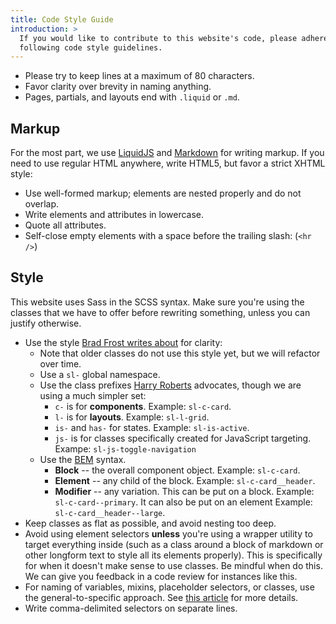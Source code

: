 ```yaml
---
title: Code Style Guide
introduction: >
  If you would like to contribute to this website's code, please adhere to the
  following code style guidelines.
---
```


- Please try to keep lines at a maximum of 80 characters.
- Favor clarity over brevity in naming anything.
- Pages, partials, and layouts end with `.liquid` or `.md`.

## Markup

For the most part, we use [LiquidJS][] and [Markdown][] for writing markup. If
you need to use regular HTML anywhere, write HTML5, but favor a strict XHTML
style:

- Use well-formed markup; elements are nested properly and do not overlap.
- Write elements and attributes in lowercase.
- Quote all attributes.
- Self-close empty elements with a space before the trailing slash: (`<hr />`)

## Style

This website uses Sass in the SCSS syntax. Make sure you're using the classes
that we have to offer before rewriting something, unless you can justify
otherwise.

- Use the style [Brad Frost writes about][bf] for clarity:
  - Note that older classes do not use this style yet, but we will refactor over
    time.
  - Use a `sl-` global namespace.
  - Use the class prefixes [Harry Roberts][hr] advocates, though we are using a
    much simpler set:
    - `c-` is for **components**. Example: `sl-c-card`.
    - `l-` is for **layouts**. Example: `sl-l-grid`.
    - `is-` and `has-` for states. Example: `sl-is-active`.
    - `js-` is for classes specifically created for JavaScript targeting.
      Exampe: `sl-js-toggle-navigation`
  - Use the [BEM][] syntax.
    - **Block** -- the overall component object. Example: `sl-c-card`.
    - **Element** -- any child of the block. Example: `sl-c-card__header`.
    - **Modifier** -- any variation. This can be put on a block. Example:
      `sl-c-card--primary`. It can also be put on an element Example:
      `sl-c-card__header--large`.
- Keep classes as flat as possible, and avoid nesting too deep.
- Avoid using element selectors **unless** you're using a wrapper utility to
  target everything inside (such as a class around a block of markdown or other
  longform text to style all its elements properly). This is specifically for
  when it doesn't make sense to use classes. Be mindful when do this. We can
  give you feedback in a code review for instances like this.
- For naming of variables, mixins, placeholder selectors, or classes, use the
  general-to-specific approach. See [this article][gts] for more details.
- Write comma-delimited selectors on separate lines.

[liquidjs]: https://liquidjs.com/
[markdown]: https://daringfireball.net/projects/markdown/
[bf]: https://bradfrost.com/blog/post/css-architecture-for-design-systems/
[hr]: https://csswizardry.com/2015/08/bemit-taking-the-bem-naming-convention-a-step-further/
[bem]: https://getbem.com/introduction/
[gts]: https://webdesign.tutsplus.com/articles/quick-tip-name-your-sass-variables-modularly--webdesign-13364
